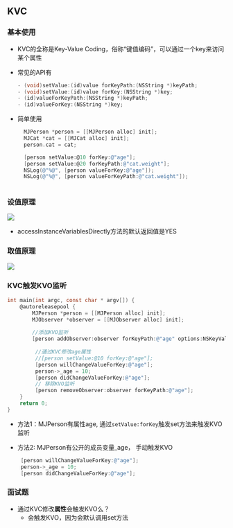 ## KVC

### 基本使用

+ KVC的全称是Key-Value Coding，俗称“键值编码”，可以通过一个key来访问某个属性

+ 常见的API有

  ```objective-c
  - (void)setValue:(id)value forKeyPath:(NSString *)keyPath;
  - (void)setValue:(id)value forKey:(NSString *)key;
  - (id)valueForKeyPath:(NSString *)keyPath;
  - (id)valueForKey:(NSString *)key; 
  ```

+ 简单使用

  ```objective-c
    MJPerson *person = [[MJPerson alloc] init];
    MJCat *cat = [[MJCat alloc] init];
    person.cat = cat;
  
    [person setValue:@10 forKey:@"age"];
    [person setValue:@20 forKeyPath:@"cat.weight"];
    NSLog(@"%@", [person valueForKey:@"age"]);
    NSLog(@"%@", [person valueForKeyPath:@"cat.weight"]);
          
  ```

### 设值原理

![](./images/KVC0.png)

+ accessInstanceVariablesDirectly方法的默认返回值是YES

### 取值原理

![](./images/KVC1.png)

### KVC触发KVO监听

```objective-c
int main(int argc, const char * argv[]) {
    @autoreleasepool {
        MJPerson *person = [[MJPerson alloc] init];
        MJObserver *observer = [[MJObserver alloc] init];
        
        //添加KVO监听
        [person addObserver:observer forKeyPath:@"age" options:NSKeyValueObservingOptionNew | NSKeyValueObservingOptionOld context:NULL];
        
         //通过KVC修改age属性
         //[person setValue:@10 forKey:@"age"];
         [person willChangeValueForKey:@"age"];
         person->_age = 10;
         [person didChangeValueForKey:@"age"];
         // 移除KVO监听
         [person removeObserver:observer forKeyPath:@"age"];
    }
    return 0;
}

```

+ 方法1：MJPerson有属性age, 通过`setValue:forKey`触发set方法来触发KVO监听

+ 方法2: MJPerson有公开的成员变量_age， 手动触发KVO

  ```objective-c
   [person willChangeValueForKey:@"age"];
   person->_age = 10;
   [person didChangeValueForKey:@"age"];
  ```

### 面试题

+ 通过KVC修改**属性**会触发KVO么？
  - 会触发KVO，因为会默认调用set方法